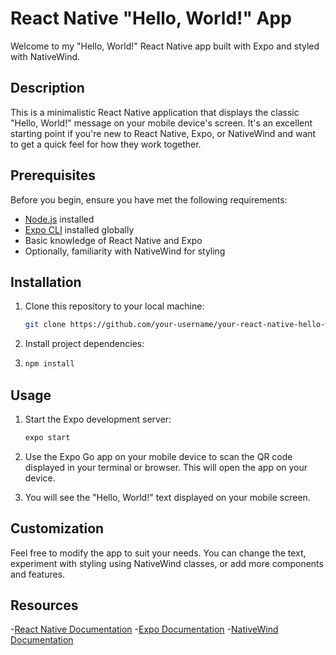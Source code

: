 # React Native "Hello, World!" App

Welcome to my "Hello, World!" React Native app built with Expo and styled with NativeWind.

## Description

This is a minimalistic React Native application that displays the classic "Hello, World!" message on your mobile device's screen. It's an excellent starting point if you're new to React Native, Expo, or NativeWind and want to get a quick feel for how they work together.

## Prerequisites

Before you begin, ensure you have met the following requirements:

- [Node.js](https://nodejs.org/) installed
- [Expo CLI](https://docs.expo.dev/get-started/installation/) installed globally
- Basic knowledge of React Native and Expo
- Optionally, familiarity with NativeWind for styling

## Installation

1. Clone this repository to your local machine:

   ```bash
   git clone https://github.com/your-username/your-react-native-hello-world.git
2. Install project dependencies:
3. ```bash
   npm install
## Usage

1. Start the Expo development server:
   ```bash
   expo start
2. Use the Expo Go app on your mobile device to scan the QR code displayed in your terminal or browser. This will open the app on your device.

3. You will see the "Hello, World!" text displayed on your mobile screen.
## Customization
Feel free to modify the app to suit your needs. You can change the text, experiment with styling using NativeWind classes, or add more components and features.
## Resources
-[React Native Documentation](https://www.nativewind.dev/)
-[Expo Documentation](https://expo.dev/tools#cli)
-[NativeWind Documentation](https://www.nativewind.dev/](https://reactnative.dev/)https://reactnative.dev/)
